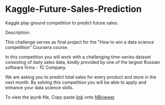 # Kaggle-Future-Sales-Prediction
Kaggle play ground competition to predict future sales.

Description:

This challenge serves as final project for the "How to win a data science competition" Coursera course.

In this competition you will work with a challenging time-series dataset consisting of daily sales data, kindly provided by one of the largest Russian software firms - 1C Company. 

We are asking you to predict total sales for every product and store in the next month. By solving this competition you will be able to apply and enhance your data science skills.

To view the ipynb file, Copy paste [link](https://github.com/Madhu317/Kaggle-Future-Sales-Prediction/blob/master/Predict_Future_Sales.ipynb)  onto [NBviewer](https://nbviewer.jupyter.org/)
